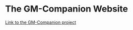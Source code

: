 # The GM-Companion Website

[Link to the GM-Companion project](https://github.com/PhilInTheGaps/GM-Companion)
